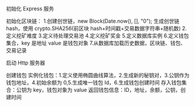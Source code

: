 初始化 Express 服务

初始化区块链： 1.创建创世链，new Block(Date.now(), [], "0");
生成创世链 hash，使用 crypto.SHA256(前区块 hash+时间戳+交易数据字符串+随机数) 2.定义挖矿难度 3.定义待处理交易池 4.定义挖矿奖金 5.定义数据库实例 6.定义钱包集合，key 是地址 value 是钱包对象 7.从数据库加载历史数据，区块链、钱包、交易记录

启动 Http 服务器

创建钱包
实例化钱包：1.定义使用椭圆曲线算法，2.生成新的秘钥对，3.公钥作为钱包地址，4.初始余额为 0,5.生成唯一钱包 Id，6.生成钱包创建时间
存入钱包集合：公钥为 key，钱包对象为 value
返回钱包信息：ID，地址，余额，公钥，创建时间
